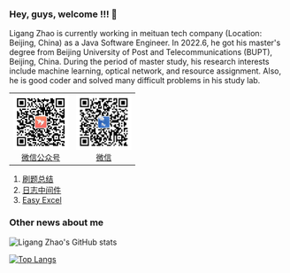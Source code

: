 ### Hey, guys, welcome !!! 👋

Ligang Zhao is currently working in meituan tech company (Location: Beijing, China) as a Java Software Engineer. In 2022.6, he got his master's degree from Beijing University of Post and Telecommunications (BUPT), Beijing, China. During the period of master study, his research interests include machine learning, optical network, and resource assignment. Also, he is good coder and solved many difficult problems in his study lab.

<table>
  <tr>
    <td align="center">
      <a href="#">
        <img src="picture/qrcode_for_gh_8742820aee98_344.jpg" width="100px;" alt="thanhtoan1196"/>
      </a>
      <br />
      <a href="#">微信公众号</a>
    </td>
    <td align="center">
      <a href="#">
        <img src="picture/161613799107_.pic_hd.jpg" width="100px;" alt="memset0"/>
      </a>
      <br />
      <a href="#">微信</a>
    </td>
  </tr>
</table>


1. [刷题总结](/https://github.com/zhaoligang594/leetcode-test)
2. [日志中间件](https://github.com/zhaoligang594/logging-web)
3. [Easy Excel](https://github.com/zhaoligang594/easy-excel)

### Other news about me

![Ligang Zhao's GitHub stats](https://github-readme-stats.vercel.app/api?username=zhaoligang594&show_icons=true&theme=buefy)

[![Top Langs](https://github-readme-stats.vercel.app/api/top-langs/?username=zhaoligang594)](https://github.com/anuraghazra/github-readme-stats)

<!--
- 🔭 I’m currently working on BUPT as a student.
- 🌱 I’m currently learning the java's technology!
**zhaoligang594/zhaoligang594** is a ✨ _special_ ✨ repository because its `README.md` (this file) appears on your GitHub profile.

Here are some ideas to get you started:

- 🔭 I’m currently working on ...
- 🌱 I’m currently learning ...
- 👯 I’m looking to collaborate on ...
- 🤔 I’m looking for help with ...
- 💬 Ask me about ...
- 📫 How to reach me: ...
- 😄 Pronouns: ...
- ⚡ Fun fact: ...
-->
